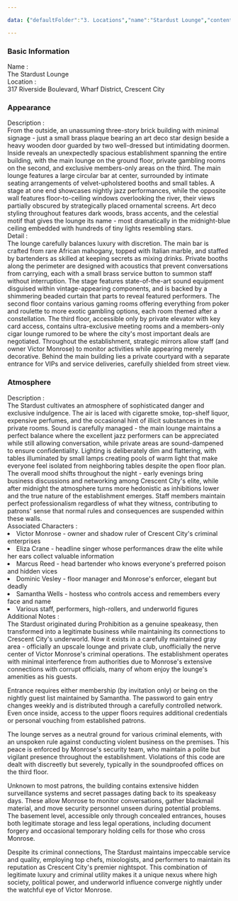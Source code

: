 ```yaml
---

data: {"defaultFolder":"3. Locations","name":"Stardust Lounge","contentType":"","template":{"BasicInformation":{"Name":{"value":"The Stardust Lounge","type":"text"},"location":{"value":"317 Riverside Boulevard, Wharf District, Crescent City","type":"text"}},"Appearance":{"Description":{"value":"From the outside, an unassuming three-story brick building with minimal signage - just a small brass plaque bearing an art deco star design beside a heavy wooden door guarded by two well-dressed but intimidating doormen. Inside reveals an unexpectedly spacious establishment spanning the entire building, with the main lounge on the ground floor, private gambling rooms on the second, and exclusive members-only areas on the third. The main lounge features a large circular bar at center, surrounded by intimate seating arrangements of velvet-upholstered booths and small tables. A stage at one end showcases nightly jazz performances, while the opposite wall features floor-to-ceiling windows overlooking the river, their views partially obscured by strategically placed ornamental screens. Art deco styling throughout features dark woods, brass accents, and the celestial motif that gives the lounge its name - most dramatically in the midnight-blue ceiling embedded with hundreds of tiny lights resembling stars.","type":"textarea"},"Detail":{"value":"The lounge carefully balances luxury with discretion. The main bar is crafted from rare African mahogany, topped with Italian marble, and staffed by bartenders as skilled at keeping secrets as mixing drinks. Private booths along the perimeter are designed with acoustics that prevent conversations from carrying, each with a small brass service button to summon staff without interruption. The stage features state-of-the-art sound equipment disguised within vintage-appearing components, and is backed by a shimmering beaded curtain that parts to reveal featured performers. The second floor contains various gaming rooms offering everything from poker and roulette to more exotic gambling options, each room themed after a constellation. The third floor, accessible only by private elevator with key card access, contains ultra-exclusive meeting rooms and a members-only cigar lounge rumored to be where the city's most important deals are negotiated. Throughout the establishment, strategic mirrors allow staff (and owner Victor Monrose) to monitor activities while appearing merely decorative. Behind the main building lies a private courtyard with a separate entrance for VIPs and service deliveries, carefully shielded from street view.","type":"textarea"}},"Atmosphere":{"Description":{"value":"The Stardust cultivates an atmosphere of sophisticated danger and exclusive indulgence. The air is laced with cigarette smoke, top-shelf liquor, expensive perfumes, and the occasional hint of illicit substances in the private rooms. Sound is carefully managed - the main lounge maintains a perfect balance where the excellent jazz performers can be appreciated while still allowing conversation, while private areas are sound-dampened to ensure confidentiality. Lighting is deliberately dim and flattering, with tables illuminated by small lamps creating pools of warm light that make everyone feel isolated from neighboring tables despite the open floor plan. The overall mood shifts throughout the night - early evenings bring business discussions and networking among Crescent City's elite, while after midnight the atmosphere turns more hedonistic as inhibitions lower and the true nature of the establishment emerges. Staff members maintain perfect professionalism regardless of what they witness, contributing to patrons' sense that normal rules and consequences are suspended within these walls.","type":"textarea"}},"AssociatedCharacters":{"value":["Victor Monrose - owner and shadow ruler of Crescent City's criminal enterprises","Eliza Crane - headline singer whose performances draw the elite while her ears collect valuable information","Marcus Reed - head bartender who knows everyone's preferred poison and hidden vices","Dominic Vesley - floor manager and Monrose's enforcer, elegant but deadly","Samantha Wells - hostess who controls access and remembers every face and name","Various staff, performers, high-rollers, and underworld figures"],"type":"array:text"},"AdditionalNotes":{"value":"The Stardust originated during Prohibition as a genuine speakeasy, then transformed into a legitimate business while maintaining its connections to Crescent City's underworld. Now it exists in a carefully maintained gray area - officially an upscale lounge and private club, unofficially the nerve center of Victor Monrose's criminal operations. The establishment operates with minimal interference from authorities due to Monrose's extensive connections with corrupt officials, many of whom enjoy the lounge's amenities as his guests.\n\nEntrance requires either membership (by invitation only) or being on the nightly guest list maintained by Samantha. The password to gain entry changes weekly and is distributed through a carefully controlled network. Even once inside, access to the upper floors requires additional credentials or personal vouching from established patrons.\n\nThe lounge serves as a neutral ground for various criminal elements, with an unspoken rule against conducting violent business on the premises. This peace is enforced by Monrose's security team, who maintain a polite but vigilant presence throughout the establishment. Violations of this code are dealt with discreetly but severely, typically in the soundproofed offices on the third floor.\n\nUnknown to most patrons, the building contains extensive hidden surveillance systems and secret passages dating back to its speakeasy days. These allow Monrose to monitor conversations, gather blackmail material, and move security personnel unseen during potential problems. The basement level, accessible only through concealed entrances, houses both legitimate storage and less legal operations, including document forgery and occasional temporary holding cells for those who cross Monrose.\n\nDespite its criminal connections, The Stardust maintains impeccable service and quality, employing top chefs, mixologists, and performers to maintain its reputation as Crescent City's premier nightspot. This combination of legitimate luxury and criminal utility makes it a unique nexus where high society, political power, and underworld influence converge nightly under the watchful eye of Victor Monrose.","type":"textarea"}}}

---
```


<div class="section level-3"><h3 class="section-header">Basic Information</h3><div class="section-content"><div class="content-container"><div class="field-container field-type-text"><div class="field-label">Name : </div><div class="field-value text-value">The Stardust Lounge</div></div><div class="field-container field-type-text"><div class="field-label">Location : </div><div class="field-value text-value">317 Riverside Boulevard, Wharf District, Crescent City</div></div></div></div></div><div class="section-separator"></div><div class="section level-3"><h3 class="section-header">Appearance</h3><div class="section-content"><div class="content-container"><div class="field-container field-type-textarea"><div class="field-label">Description : </div><div class="field-value"><div class="content-creation-textarea">From the outside, an unassuming three-story brick building with minimal signage - just a small brass plaque bearing an art deco star design beside a heavy wooden door guarded by two well-dressed but intimidating doormen. Inside reveals an unexpectedly spacious establishment spanning the entire building, with the main lounge on the ground floor, private gambling rooms on the second, and exclusive members-only areas on the third. The main lounge features a large circular bar at center, surrounded by intimate seating arrangements of velvet-upholstered booths and small tables. A stage at one end showcases nightly jazz performances, while the opposite wall features floor-to-ceiling windows overlooking the river, their views partially obscured by strategically placed ornamental screens. Art deco styling throughout features dark woods, brass accents, and the celestial motif that gives the lounge its name - most dramatically in the midnight-blue ceiling embedded with hundreds of tiny lights resembling stars.</div></div></div><div class="field-container field-type-textarea"><div class="field-label">Detail : </div><div class="field-value"><div class="content-creation-textarea">The lounge carefully balances luxury with discretion. The main bar is crafted from rare African mahogany, topped with Italian marble, and staffed by bartenders as skilled at keeping secrets as mixing drinks. Private booths along the perimeter are designed with acoustics that prevent conversations from carrying, each with a small brass service button to summon staff without interruption. The stage features state-of-the-art sound equipment disguised within vintage-appearing components, and is backed by a shimmering beaded curtain that parts to reveal featured performers. The second floor contains various gaming rooms offering everything from poker and roulette to more exotic gambling options, each room themed after a constellation. The third floor, accessible only by private elevator with key card access, contains ultra-exclusive meeting rooms and a members-only cigar lounge rumored to be where the city's most important deals are negotiated. Throughout the establishment, strategic mirrors allow staff (and owner Victor Monrose) to monitor activities while appearing merely decorative. Behind the main building lies a private courtyard with a separate entrance for VIPs and service deliveries, carefully shielded from street view.</div></div></div></div></div></div><div class="section-separator"></div><div class="section level-3"><h3 class="section-header">Atmosphere</h3><div class="section-content"><div class="content-container"><div class="field-container field-type-textarea"><div class="field-label">Description : </div><div class="field-value"><div class="content-creation-textarea">The Stardust cultivates an atmosphere of sophisticated danger and exclusive indulgence. The air is laced with cigarette smoke, top-shelf liquor, expensive perfumes, and the occasional hint of illicit substances in the private rooms. Sound is carefully managed - the main lounge maintains a perfect balance where the excellent jazz performers can be appreciated while still allowing conversation, while private areas are sound-dampened to ensure confidentiality. Lighting is deliberately dim and flattering, with tables illuminated by small lamps creating pools of warm light that make everyone feel isolated from neighboring tables despite the open floor plan. The overall mood shifts throughout the night - early evenings bring business discussions and networking among Crescent City's elite, while after midnight the atmosphere turns more hedonistic as inhibitions lower and the true nature of the establishment emerges. Staff members maintain perfect professionalism regardless of what they witness, contributing to patrons' sense that normal rules and consequences are suspended within these walls.</div></div></div></div></div></div><div class="section-separator"></div><div class="field-container field-type-array:text"><div class="field-label">Associated Characters : </div><nav class="field-value array-container"><li class="array-item text-item">Victor Monrose - owner and shadow ruler of Crescent City's criminal enterprises</li><li class="array-item text-item">Eliza Crane - headline singer whose performances draw the elite while her ears collect valuable information</li><li class="array-item text-item">Marcus Reed - head bartender who knows everyone's preferred poison and hidden vices</li><li class="array-item text-item">Dominic Vesley - floor manager and Monrose's enforcer, elegant but deadly</li><li class="array-item text-item">Samantha Wells - hostess who controls access and remembers every face and name</li><li class="array-item text-item">Various staff, performers, high-rollers, and underworld figures</li></nav></div><div class="field-container field-type-textarea"><div class="field-label">Additional Notes : </div><div class="field-value"><div class="content-creation-textarea">The Stardust originated during Prohibition as a genuine speakeasy, then transformed into a legitimate business while maintaining its connections to Crescent City's underworld. Now it exists in a carefully maintained gray area - officially an upscale lounge and private club, unofficially the nerve center of Victor Monrose's criminal operations. The establishment operates with minimal interference from authorities due to Monrose's extensive connections with corrupt officials, many of whom enjoy the lounge's amenities as his guests.

Entrance requires either membership (by invitation only) or being on the nightly guest list maintained by Samantha. The password to gain entry changes weekly and is distributed through a carefully controlled network. Even once inside, access to the upper floors requires additional credentials or personal vouching from established patrons.

The lounge serves as a neutral ground for various criminal elements, with an unspoken rule against conducting violent business on the premises. This peace is enforced by Monrose's security team, who maintain a polite but vigilant presence throughout the establishment. Violations of this code are dealt with discreetly but severely, typically in the soundproofed offices on the third floor.

Unknown to most patrons, the building contains extensive hidden surveillance systems and secret passages dating back to its speakeasy days. These allow Monrose to monitor conversations, gather blackmail material, and move security personnel unseen during potential problems. The basement level, accessible only through concealed entrances, houses both legitimate storage and less legal operations, including document forgery and occasional temporary holding cells for those who cross Monrose.

Despite its criminal connections, The Stardust maintains impeccable service and quality, employing top chefs, mixologists, and performers to maintain its reputation as Crescent City's premier nightspot. This combination of legitimate luxury and criminal utility makes it a unique nexus where high society, political power, and underworld influence converge nightly under the watchful eye of Victor Monrose.</div></div></div>